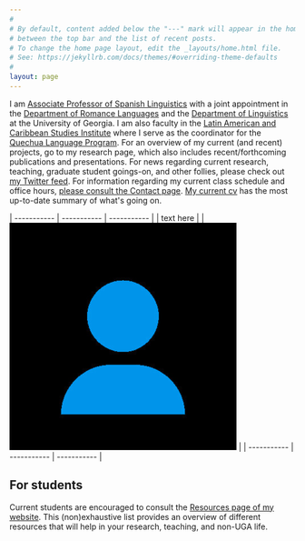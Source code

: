 ```yaml
---
#
# By default, content added below the "---" mark will appear in the home page
# between the top bar and the list of recent posts.
# To change the home page layout, edit the _layouts/home.html file.
# See: https://jekyllrb.com/docs/themes/#overriding-theme-defaults
#
layout: page
---
```


I am [Associate Professor of Spanish Linguistics](http://rom.uga.edu/directory/people/chad-howe) with a joint appointment in the [Department of Romance Languages](http://rom.uga.edu/) and the [Department of Linguistics](http://www.linguistics.uga.edu/) at the University of Georgia. I am also faculty in the [Latin American and Caribbean Studies Institute](http://lacs.franklin.uga.edu/) where I serve as the coordinator for the [Quechua Language Program](http://lacs.franklin.uga.edu/quechua-language). For an overview of my current (and recent) projects, go to my research page, which also includes recent/forthcoming publications and presentations. For news regarding current research, teaching, graduate student goings-on, and other follies, please check out [my Twitter feed](https://twitter.com/ChoweAthens). For information regarding my current class schedule and office hours, [please consult the Contact page](https://chadhoweuga.github.io/chowe/contact/). [My current cv](https://drive.google.com/open?id=12AJlAyBTaXN46iEJOa2ko8zDzXhHKNwI) has the most up-to-date summary of what's going on.

| ----------- | ----------- |  ----------- |
| text here |  | ![alt text here](images/avatar2.jpg) |
| ----------- | ----------- |  ----------- |


## For students
Current students are encouraged to consult the [Resources page of my website](https://chadhoweuga.github.io/chowe/resources/). This (non)exhaustive list provides an overview of different resources that will help in your research, teaching, and non-UGA life.  

<!--
{% comment %}
This is the base Jekyll theme. You can find out more info about customizing your Jekyll theme, as well as basic Jekyll usage documentation at [jekyllrb.com](https://jekyllrb.com/)

You can find the source code for Minima at GitHub:
[jekyll][jekyll-organization] /
[minima](https://github.com/jekyll/minima)

You can find the source code for Jekyll at GitHub:
[jekyll][jekyll-organization] /
[jekyll](https://github.com/jekyll/jekyll)


[jekyll-organization]: https://github.com/jekyll
{% endcomment %}
-->
